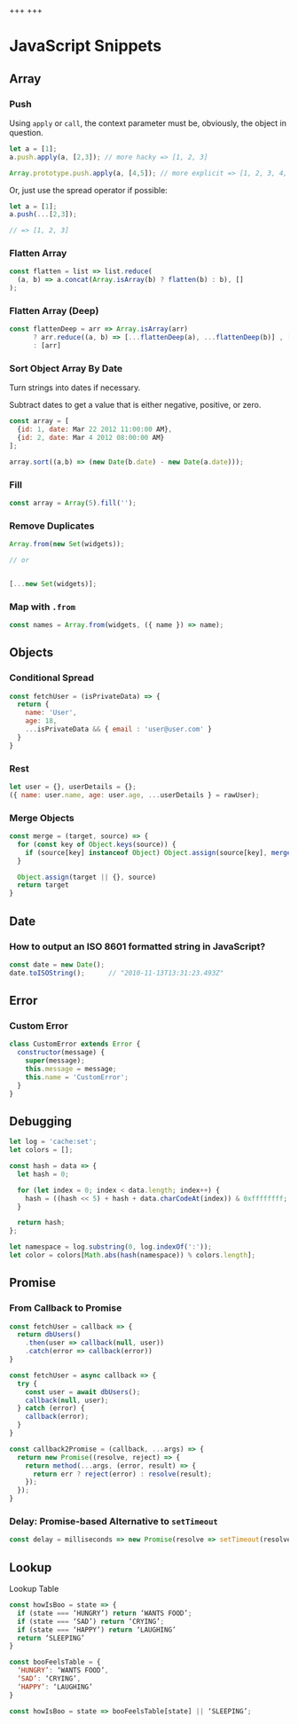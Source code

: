 +++
+++

# JavaScript Snippets

## Array

### Push

Using `apply` or `call`, the context parameter must be, obviously, the object in question.

```js
let a = [1];
a.push.apply(a, [2,3]); // more hacky => [1, 2, 3]

Array.prototype.push.apply(a, [4,5]); // more explicit => [1, 2, 3, 4, 5]
```

Or, just use the spread operator if possible:

```js
let a = [1];
a.push(...[2,3]);

// => [1, 2, 3]
```

### Flatten Array

```js
const flatten = list => list.reduce(
  (a, b) => a.concat(Array.isArray(b) ? flatten(b) : b), []
);
```

### Flatten Array (Deep)

```js
const flattenDeep = arr => Array.isArray(arr)
      ? arr.reduce((a, b) => [...flattenDeep(a), ...flattenDeep(b)] , [])
      : [arr]
```

### Sort Object Array By Date

Turn strings into dates if necessary.

Subtract dates to get a value that is either negative, positive, or zero.

```js
const array = [
  {id: 1, date: Mar 22 2012 11:00:00 AM},
  {id: 2, date: Mar 4 2012 08:00:00 AM}
];

array.sort((a,b) => (new Date(b.date) - new Date(a.date)));
```

### Fill

```js
const array = Array(5).fill('');
```

### Remove Duplicates

```js
Array.from(new Set(widgets));

// or


[...new Set(widgets)];
```

### Map with `.from`

```js
const names = Array.from(widgets, ({ name }) => name);
```

## Objects

### Conditional Spread

```js
const fetchUser = (isPrivateData) => {
  return {
    name: 'User',
    age: 18,
    ...isPrivateData && { email : 'user@user.com' }
  }
}
```

### Rest

```js
let user = {}, userDetails = {};
({ name: user.name, age: user.age, ...userDetails } = rawUser);
```

### Merge Objects

```js
const merge = (target, source) => {
  for (const key of Object.keys(source)) {
    if (source[key] instanceof Object) Object.assign(source[key], merge(target[key], source[key]))
  }

  Object.assign(target || {}, source)
  return target
}
```

## Date

### How to output an ISO 8601 formatted string in JavaScript?

```js
const date = new Date();
date.toISOString();      // "2010-11-13T13:31:23.493Z"
```

## Error

### Custom Error

```js
class CustomError extends Error {
  constructor(message) {
    super(message);
    this.message = message;
    this.name = 'CustomError';
  }
}
```

## Debugging

```js
let log = 'cache:set';
let colors = [];

const hash = data => {
  let hash = 0;

  for (let index = 0; index < data.length; index++) {
    hash = ((hash << 5) + hash + data.charCodeAt(index)) & 0xffffffff;
  }

  return hash;
};

let namespace = log.substring(0, log.indexOf(':'));
let color = colors[Math.abs(hash(namespace)) % colors.length];
```

## Promise

### From Callback to Promise

```js
const fetchUser = callback => {
  return dbUsers()
    .then(user => callback(null, user))
    .catch(error => callback(error))
}
```

```js
const fetchUser = async callback => {
  try {
    const user = await dbUsers();
    callback(null, user);
  } catch (error) {
    callback(error);
  }
}
```

```js
const callback2Promise = (callback, ...args) => {
  return new Promise((resolve, reject) => {
    return method(...args, (error, result) => {
      return err ? reject(error) : resolve(result);
    });
  });
}
```

### Delay: Promise-based Alternative to `setTimeout`

```js
const delay = milliseconds => new Promise(resolve => setTimeout(resolve, milliseconds));
```

## Lookup

Lookup Table

```js
const howIsBoo = state => {
  if (state === ‘HUNGRY’) return ‘WANTS FOOD’;
  if (state === ‘SAD’) return ‘CRYING’;
  if (state === ‘HAPPY’) return ‘LAUGHING’
  return ‘SLEEPING’
}
```

```js
const booFeelsTable = {
  ‘HUNGRY’: ‘WANTS FOOD’,
  ‘SAD’: ‘CRYING’,
  ‘HAPPY’: ‘LAUGHING’
}

const howIsBoo = state => booFeelsTable[state] || ‘SLEEPING’;
```

